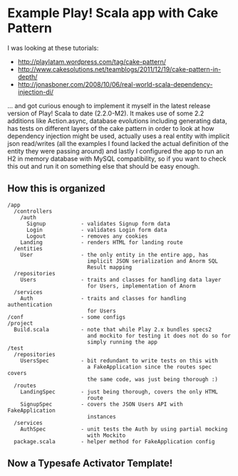 # Example Play! Scala app with Cake Pattern

I was looking at these tutorials:

* http://playlatam.wordpress.com/tag/cake-pattern/
* http://www.cakesolutions.net/teamblogs/2011/12/19/cake-pattern-in-depth/
* http://jonasboner.com/2008/10/06/real-world-scala-dependency-injection-di/

... and got curious enough to implement it myself in the latest release version of Play! Scala to date (2.2.0-M2).  It makes use of some 2.2 additions like Action.async, database evolutions including generating data, has tests on different layers of the cake pattern in order to look at how dependency injection might be used, actually uses a real entity with implicit json read/writes (all the examples I found lacked the actual definition of the entity they were passing around) and lastly I configured the app to run an H2 in memory database with MySQL compatibility, so if you want to check this out and run it on something else that should be easy enough.

## How this is organized

    /app
      /controllers
        /auth
          Signup           - validates Signup form data
          Login            - validates Login form data
          Logout           - removes any cookies
        Landing            - renders HTML for landing route
      /entities
        User               - the only entity in the entire app, has
                             implicit JSON serialization and Anorm SQL
                             Result mapping
      /repositories
        Users              - traits and classes for handling data layer
                             for Users, implementation of Anorm
      /services
        Auth               - traits and classes for handling authentication
                             for Users
    /conf                  - some configs
    /project
      Build.scala          - note that while Play 2.x bundles specs2
                             and mockito for testing it does not do so for
                             simply running the app
    /test
      /repositories
        UsersSpec          - bit redundant to write tests on this with
                             a FakeApplication since the routes spec covers
                             the same code, was just being thorough :)
      /routes
        LandingSpec        - just being thorough, covers the only HTML
                             route
        SignupSpec         - covers the JSON Users API with FakeApplication
                             instances
      /services
        AuthSpec           - unit tests the Auth by using partial mocking
                             with Mockito
      package.scala        - helper method for FakeApplication config

## Now a Typesafe Activator Template!


